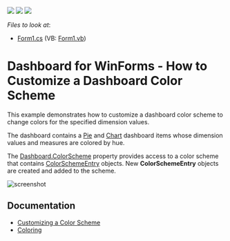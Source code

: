 <!-- default badges list -->
![](https://img.shields.io/endpoint?url=https://codecentral.devexpress.com/api/v1/VersionRange/128581074/18.2.3%2B)
[![](https://img.shields.io/badge/Open_in_DevExpress_Support_Center-FF7200?style=flat-square&logo=DevExpress&logoColor=white)](https://supportcenter.devexpress.com/ticket/details/T184002)
[![](https://img.shields.io/badge/📖_How_to_use_DevExpress_Examples-e9f6fc?style=flat-square)](https://docs.devexpress.com/GeneralInformation/403183)
<!-- default badges end -->
<!-- default file list -->
*Files to look at*:

* [Form1.cs](./CS/Dashboard_Coloring/Form1.cs) (VB: [Form1.vb](./VB/Dashboard_Coloring/Form1.vb))
<!-- default file list end -->
# Dashboard for WinForms - How to Customize a Dashboard Color Scheme


This example demonstrates how to customize a dashboard color scheme to change colors for the specified dimension values.

The dashboard contains a [Pie](http://docs.devexpress.com/Dashboard/15262) and [Chart](http://docs.devexpress.com/Dashboard/14719) dashboard items whose dimension values and measures are colored by hue. 

The [Dashboard.ColorScheme](https://docs.devexpress.com/Dashboard/DevExpress.DashboardCommon.Dashboard.ColorScheme) property provides access to a color scheme that contains [ColorSchemeEntry](https://docs.devexpress.com/Dashboard/DevExpress.DashboardCommon.ColorSchemeEntry) objects. New **ColorSchemeEntry** objects are created and added to the scheme.

![screenshot](/images/screenshot.png)

## Documentation

- [Customizing a Color Scheme](https://docs.devexpress.com/Dashboard/17865)
- [Coloring](https://docs.devexpress.com/Dashboard/17868)
